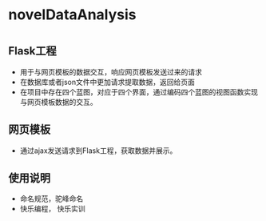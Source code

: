 # novelDataAnalysis
#
## Flask工程
* 用于与网页模板的数据交互，响应网页模板发送过来的请求
* 在数据库或者json文件中更加请求提取数据，返回给页面
* 在项目中存在四个蓝图，对应于四个界面，通过编码四个蓝图的视图函数实现与网页模板数据的交互。
## 网页模板
* 通过ajax发送请求到Flask工程，获取数据并展示。

## 使用说明
* 命名规范，驼峰命名
* 快乐编程， 快乐实训
